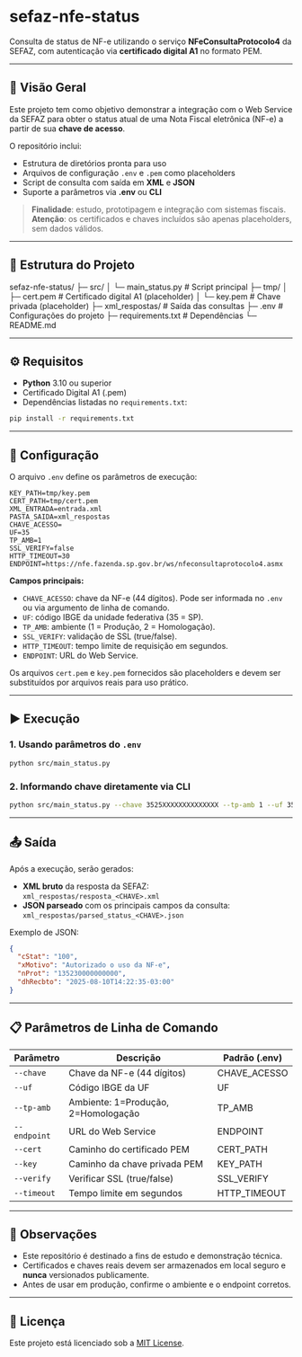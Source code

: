 # sefaz-nfe-status

Consulta de status de NF-e utilizando o serviço **NFeConsultaProtocolo4** da SEFAZ, com autenticação via **certificado digital A1** no formato PEM.

---

## 📖 Visão Geral

Este projeto tem como objetivo demonstrar a integração com o Web Service da SEFAZ para obter o status atual de uma Nota Fiscal eletrônica (NF-e) a partir de sua **chave de acesso**.

O repositório inclui:

- Estrutura de diretórios pronta para uso
- Arquivos de configuração `.env` e `.pem` como placeholders
- Script de consulta com saída em **XML** e **JSON**
- Suporte a parâmetros via **.env** ou **CLI**

> **Finalidade**: estudo, prototipagem e integração com sistemas fiscais.  
> **Atenção**: os certificados e chaves incluídos são apenas placeholders, sem dados válidos.

---

## 📂 Estrutura do Projeto

sefaz-nfe-status/
├─ src/
│ └─ main_status.py # Script principal
├─ tmp/
│ ├─ cert.pem # Certificado digital A1 (placeholder)
│ └─ key.pem # Chave privada (placeholder)
├─ xml_respostas/ # Saída das consultas
├─ .env # Configurações do projeto
├─ requirements.txt # Dependências
└─ README.md

---

## ⚙ Requisitos

- **Python** 3.10 ou superior
- Certificado Digital A1 (.pem)
- Dependências listadas no `requirements.txt`:

```bash
pip install -r requirements.txt
```

---

## 🔧 Configuração

O arquivo `.env` define os parâmetros de execução:

```env
KEY_PATH=tmp/key.pem
CERT_PATH=tmp/cert.pem
XML_ENTRADA=entrada.xml
PASTA_SAIDA=xml_respostas
CHAVE_ACESSO=
UF=35
TP_AMB=1
SSL_VERIFY=false
HTTP_TIMEOUT=30
ENDPOINT=https://nfe.fazenda.sp.gov.br/ws/nfeconsultaprotocolo4.asmx
```

**Campos principais:**

- `CHAVE_ACESSO`: chave da NF-e (44 dígitos). Pode ser informada no `.env` ou via argumento de linha de comando.
- `UF`: código IBGE da unidade federativa (35 = SP).
- `TP_AMB`: ambiente (1 = Produção, 2 = Homologação).
- `SSL_VERIFY`: validação de SSL (true/false).
- `HTTP_TIMEOUT`: tempo limite de requisição em segundos.
- `ENDPOINT`: URL do Web Service.

Os arquivos `cert.pem` e `key.pem` fornecidos são placeholders e devem ser substituídos por arquivos reais para uso prático.

---

## ▶ Execução

### 1. Usando parâmetros do `.env`

```bash
python src/main_status.py
```

### 2. Informando chave diretamente via CLI

```bash
python src/main_status.py --chave 3525XXXXXXXXXXXXXX --tp-amb 1 --uf 35
```

---

## 📤 Saída

Após a execução, serão gerados:

- **XML bruto** da resposta da SEFAZ:  
  `xml_respostas/resposta_<CHAVE>.xml`
- **JSON parseado** com os principais campos da consulta:  
  `xml_respostas/parsed_status_<CHAVE>.json`

Exemplo de JSON:

```json
{
  "cStat": "100",
  "xMotivo": "Autorizado o uso da NF-e",
  "nProt": "135230000000000",
  "dhRecbto": "2025-08-10T14:22:35-03:00"
}
```

---

## 📋 Parâmetros de Linha de Comando

| Parâmetro    | Descrição                           | Padrão (.env) |
| ------------ | ----------------------------------- | ------------- |
| `--chave`    | Chave da NF-e (44 dígitos)          | CHAVE_ACESSO  |
| `--uf`       | Código IBGE da UF                   | UF            |
| `--tp-amb`   | Ambiente: 1=Produção, 2=Homologação | TP_AMB        |
| `--endpoint` | URL do Web Service                  | ENDPOINT      |
| `--cert`     | Caminho do certificado PEM          | CERT_PATH     |
| `--key`      | Caminho da chave privada PEM        | KEY_PATH      |
| `--verify`   | Verificar SSL (true/false)          | SSL_VERIFY    |
| `--timeout`  | Tempo limite em segundos            | HTTP_TIMEOUT  |

---

## 📌 Observações

- Este repositório é destinado a fins de estudo e demonstração técnica.
- Certificados e chaves reais devem ser armazenados em local seguro e **nunca** versionados publicamente.
- Antes de usar em produção, confirme o ambiente e o endpoint corretos.

---

## 📜 Licença

Este projeto está licenciado sob a [MIT License](LICENSE).
